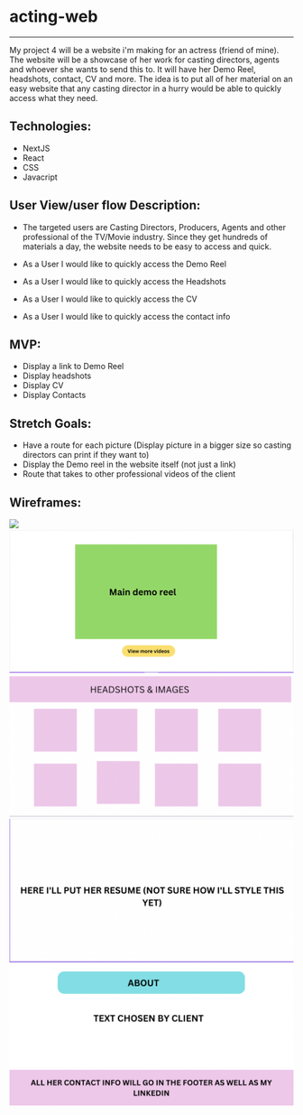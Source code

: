 # acting-web
---
My project 4 will be a website i'm making for an actress (friend of mine). The website will be a showcase of her work for casting directors, agents and whoever she wants to send this to. It will have her Demo Reel, headshots, contact, CV and more. The idea is to put all of her material on an easy website that any casting director in a hurry would be able to quickly access what they need.

## Technologies:

* NextJS
* React
* CSS
* Javacript

## User View/user flow Description:
* The targeted users are Casting Directors, Producers, Agents and other professional of the TV/Movie industry. Since they get hundreds of materials a day, the website needs to be easy to access and quick.

* As a User I would like to quickly access the Demo Reel
* As a User I would like to quickly access the Headshots 
* As a User I would like to quickly access the CV
* As a User I would like to quickly access the contact info

## MVP:

* Display a link to Demo Reel
* Display headshots
* Display CV
* Display Contacts

## Stretch Goals:

* Have a route for each picture (Display picture in a bigger size so casting directors can print if they want to)
* Display the Demo reel in the website itself (not just a link)
* Route that takes to other professional videos of the client 

## Wireframes:
<img src='acting-web/public/pictures/wfi.png'/>
<img src='acting-web/public/pictures/wf2.png'/>
<img src='acting-web/public/pictures/wf3.png'/>
<img src='acting-web/public/pictures/wf4.png'/>
<img src='acting-web/public/pictures/wf5.png'/>
